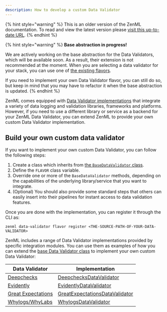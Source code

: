 ```yaml
---
description: How to develop a custom Data Validator
---
```


{% hint style="warning" %}
This is an older version of the ZenML documentation. To read and view the latest version please [visit this up-to-date URL](https://docs.zenml.io).
{% endhint %}


{% hint style="warning" %}
**Base abstraction in progress!**

We are actively working on the base abstraction for the Data Validators, which 
will be available soon. As a result, their extension is not recommended at the 
moment. When you are selecting a data validator for your stack, you can use 
one of [the existing flavors](./data-validators.md#data-validator-flavors).

If you need to implement your own Data Validator flavor, you can still do so,
but keep in mind that you may have to refactor it when the base abstraction
is updated. 
{% endhint %}

ZenML comes equipped with [Data Validator implementations](./data-validators.md#data-validator-flavors)
that integrate a variety of data logging and validation libraries, frameworks
and platforms. However, if you need to use a different library or service as a
backend for your ZenML Data Validator, you can extend ZenML to provide your own
custom Data Validator implementation.

## Build your own custom data validator

If you want to implement your own custom Data Validator, you can follow the
following steps:

1. Create a class which inherits from [the `BaseDataValidator` class](https://apidocs.zenml.io/latest/api_docs/data_validators/#zenml.data_validators.base_data_validator.BaseDataValidator).
2. Define the `FLAVOR` class variable.
3. Override one or more of the `BaseDataValidator` methods, depending on the
capabilities of the underlying library/service that you want to integrate.
4. (Optional) You should also provide some standard steps that others can easily
insert into their pipelines for instant access to data validation features.

Once you are done with the implementation, you can register it through the CLI 
as:

```shell
zenml data-validator flavor register <THE-SOURCE-PATH-OF-YOUR-DATA-VALIDATOR>
```

ZenML includes a range of Data Validator implementations provided by specific
integration modules. You can use them as examples of how you can extend the [base Data Validator class](https://apidocs.zenml.io/latest/api_docs/data_validators/#zenml.data_validators.base_data_validator.BaseDataValidator)
to implement your own custom Data Validator:

|  Data Validator  | Implementation  |
|------------------|-----------------|
| [Deepchecks](./deepchecks.md) | [DeepchecksDataValidator](https://github.com/zenml-io/zenml/blob/main/src/zenml/integrations/deepchecks/data_validators/deepchecks_data_validator.py) |
| [Evidently](./evidently.md) | [EvidentlyDataValidator](https://github.com/zenml-io/zenml/blob/main/src/zenml/integrations/evidently/data_validators/evidently_data_validator.py) |
| [Great Expectations](./great_expectations.md) | [GreatExpectationsDataValidator](https://github.com/zenml-io/zenml/blob/main/src/zenml/integrations/great_expectations/data_validators/ge_data_validator.py) |
| [Whylogs/WhyLabs](./whylogs.md) | [WhylogsDataValidator](https://github.com/zenml-io/zenml/blob/main/src/zenml/integrations/whylogs/data_validators/whylogs_data_validator.py) |
